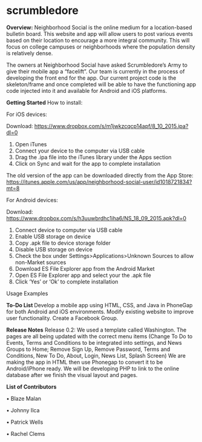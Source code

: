 # scrumbledore
<b>Overview:</b>
Neighborhood Social is the online medium for a location-based bulletin board. This website and app will allow users to post various events based on their location to encourage a more integral community. This will focus on college campuses or neighborhoods where the population density is relatively dense.

The owners at Neighborhood Social have asked Scrumbledore’s Army to give their mobile app a “facelift”. Our team is currently in the process of developing the front end for the app. Our current project code is the skeleton/frame and once completed will be able to have the functioning app code injected into it and available for Android and iOS platforms.

<b>Getting Started</b>
How to install:

For iOS devices:

Download: https://www.dropbox.com/s/m1jwkzcqcp14apf/8_10_2015.ipa?dl=0

1. Open iTunes
2. Connect your device to the computer via USB cable
3. Drag the .ipa file into the iTunes library under the Apps section
4. Click on Sync and wait for the app to complete installation 

The old version of the app can be downloaded directly from the App Store: https://itunes.apple.com/us/app/neighborhood-social-user/id1018721834?mt=8

For Android devices:

Download: https://www.dropbox.com/s/h3uuwbrdhc1iha6/NS_18_09_2015.apk?dl=0

1. Connect device to computer via USB cable
2. Enable USB storage on device
3. Copy .apk file to device storage folder
4. Disable USB storage on device
5. Check the box under Settings>Applications>Unknown Sources to allow non-Market sources
6. Download ES File Explorer app from the Android Market
7. Open ES File Explorer app and select your the .apk file
8. Click ‘Yes’ or ‘Ok’ to complete installation

  
  Usage Examples
    


<b>To-Do List  </b>
  Develop a mobile app using HTML, CSS, and Java in PhoneGap for both Android and iOS environments.
  Modify existing website to improve user functionality.
  Create a Facebook Group.

<b>Release Notes</b>
	Release 0.2: We used a template called Washington. The pages are all being updated with the correct menu items (Change To Do to Events, Terms and Conditions to be integrated into settings, and News Groups to Home; Remove Sign Up, Remove Password, Terms and Conditions, New To Do, About, Login, News List, Splash Screen)
	We are making the app in HTML then use Phonegap to convert it to be Android/iPhone ready. We will be developing PHP to link to the online database after we finish the visual layout and pages. 
	
  
  

<b>List of Contributors</b>

• Blaze Malan

• Johnny Ilca

• Patrick Wells

• Rachel Clems

  

